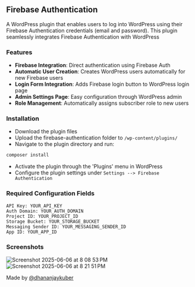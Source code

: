 ## Firebase Authentication

A WordPress plugin that enables users to log into WordPress using their Firebase Authentication credentials (email and password). This plugin seamlessly integrates Firebase Authentication with WordPress

### Features

-   **Firebase Integration**: Direct authentication using Firebase Auth
-   **Automatic User Creation**: Creates WordPress users automatically for new Firebase users
-   **Login Form Integration**: Adds Firebase login button to WordPress login page
-   **Admin Settings Page**: Easy configuration through WordPress admin
-   **Role Management**: Automatically assigns subscriber role to new users

### Installation

-   Download the plugin files
-   Upload the firebase-authentication folder to `/wp-content/plugins/`
-   Navigate to the plugin directory and run:

```bash
composer install
```

-   Activate the plugin through the 'Plugins' menu in WordPress
-   Configure the plugin settings under `Settings --> Firebase Authentication`

### Required Configuration Fields

```
API Key: YOUR_API_KEY
Auth Domain: YOUR_AUTH_DOMAIN
Project ID: YOUR_PROJECT_ID
Storage Bucket: YOUR_STORAGE_BUCKET
Messaging Sender ID: YOUR_MESSAGING_SENDER_ID
App ID: YOUR_APP_ID
```

### Screenshots

![Screenshot 2025-06-06 at 8 08 53 PM](https://github.com/user-attachments/assets/db61abe0-6585-4eb5-9189-02ee49f2c6a7)
![Screenshot 2025-06-06 at 8 21 51 PM](https://github.com/user-attachments/assets/0d6007d7-fe5b-4aba-b9f1-567932c9f239)

Made by [@dhananjaykuber](https://github.com/dhananjaykuber/)
